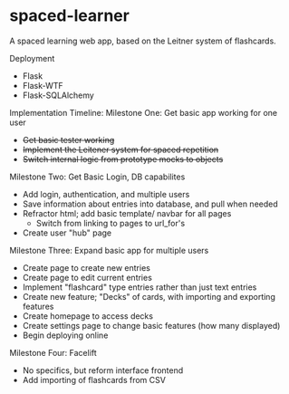 # spaced-learner
A spaced learning web app, based on the Leitner system of flashcards.


Deployment
 - Flask
 - Flask-WTF
 - Flask-SQLAlchemy

Implementation Timeline:
Milestone One: Get basic app working for one user
 - ~~Get basic tester working~~
 - ~~Implement the Leitener system for spaced repetition~~
 - ~~Switch internal logic from prototype mocks to objects~~
 
Milestone Two: Get Basic Login, DB capabilites
 - Add login, authentication, and multiple users
 - Save information about entries into database, and pull when needed
 - Refractor html; add basic template/ navbar for all pages
    - Switch from linking to pages to url_for's
 - Create user "hub" page


Milestone Three: Expand basic app for multiple users
 - Create page to create new entries
 - Create page to edit current entries
 - Implement "flashcard" type entries rather than just text entries
 - Create new feature; "Decks" of cards, with importing and exporting features
 - Create homepage to access decks
 - Create settings page to change basic features (how many displayed)
 - Begin deploying online
 
Milestone Four: Facelift
 - No specifics, but reform interface frontend
 - Add importing of flashcards from CSV
 